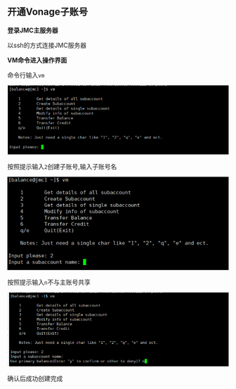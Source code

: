 ## 开通Vonage子账号

__登录JMC主服务器__

以ssh的方式连接JMC服务器

__VM命令进入操作界面__

命令行输入`vm`

![openVonageAccount.png](../../../images/openVonageAccount.png)

按照提示输入`2`创建子账号,输入子账号名

![openVonageAccount1.png](../../../images/openVonageAccount1.png)

按照提示输入`n`不与主账号共享

![openVonageAccount2.png](../../../images/openVonageAccount2.png)

确认后成功创建完成